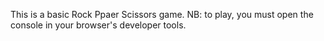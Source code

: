 This is a basic Rock Ppaer Scissors game. 
NB: to play, you must open the console in your browser's developer tools. 
